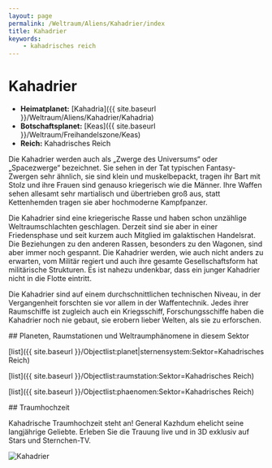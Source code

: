 ```yaml
---
layout: page
permalink: /Weltraum/Aliens/Kahadrier/index
title: Kahadrier
keywords:
    - kahadrisches reich
---
```



# Kahadrier


- **Heimatplanet:** [Kahadria]({{ site.baseurl }}/Weltraum/Aliens/Kahadrier/Kahadria)
- **Botschaftsplanet:** [Keas]({{ site.baseurl }}/Weltraum/Freihandelszone/Keas)
- **Reich:** Kahadrisches Reich

Die Kahadrier werden auch als „Zwerge des Universums“ oder „Spacezwerge“ bezeichnet. Sie sehen in der Tat typischen Fantasy-Zwergen sehr ähnlich, sie sind klein und muskelbepackt, tragen ihr Bart mit Stolz und ihre Frauen sind genauso kriegerisch wie die Männer. Ihre Waffen sehen allesamt sehr martialisch und übertrieben groß aus, statt Kettenhemden tragen sie aber hochmoderne Kampfpanzer.

Die Kahadrier sind eine kriegerische Rasse und haben schon unzählige Weltraumschlachten geschlagen. Derzeit sind sie aber in einer Friedensphase und seit kurzem auch Mitglied im galaktischen Handelsrat. Die Beziehungen zu den anderen Rassen, besonders zu den Wagonen, sind aber immer noch gespannt. Die Kahadrier werden, wie auch nicht anders zu erwarten, vom Militär regiert und auch ihre gesamte Gesellschaftsform hat militärische Strukturen. Es ist nahezu undenkbar, dass ein junger Kahadrier nicht in die Flotte eintritt.

Die Kahadrier sind auf einem durchschnittlichen technischen Niveau, in der Vergangenheit forschten sie vor allem in der Waffentechnik. Jedes ihrer Raumschiffe ist zugleich auch ein Kriegsschiff, Forschungsschiffe haben die Kahadrier noch nie gebaut, sie erobern lieber Welten, als sie zu erforschen.

<div class="hinweis">
## Planeten, Raumstationen und Weltraumphänomene in diesem Sektor

[list]({{ site.baseurl }}/Objectlist:planet|sternensystem:Sektor=Kahadrisches Reich)

[list]({{ site.baseurl }}/Objectlist:raumstation:Sektor=Kahadrisches Reich)

[list]({{ site.baseurl }}/Objectlist:phaenomen:Sektor=Kahadrisches Reich)

</div>
<div class="anmerkung">
## Traumhochzeit

Kahadrische Traumhochzeit steht an! General Kazhdum ehelicht seine langjährige Geliebte. Erleben Sie die Trauung live und in 3D exklusiv auf Stars und Sternchen-TV.

</div>

<aside><img alt="Kahadrier" src="{{ site.baseurl }}/assets/pics/spacepirates/gallery/sp/nrm/kahadrier.jpg" /></aside>

